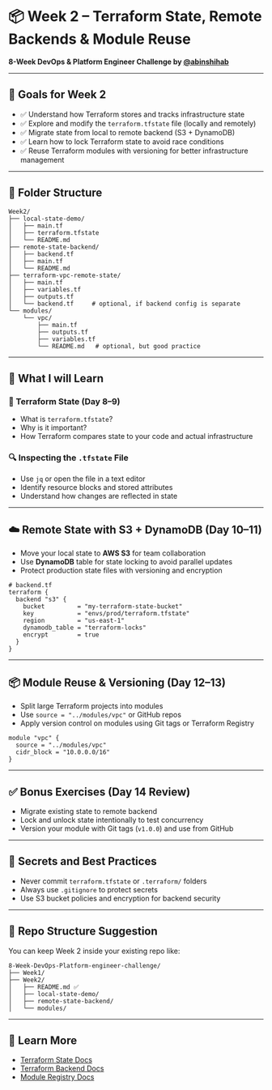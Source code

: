 # 📦 Week 2 – Terraform State, Remote Backends & Module Reuse  
**8-Week DevOps & Platform Engineer Challenge by [@abinshihab](https://github.com/abinshihab)**

---

## 🚀 Goals for Week 2
- ✅ Understand how Terraform stores and tracks infrastructure state
- ✅ Explore and modify the `terraform.tfstate` file (locally and remotely)
- ✅ Migrate state from local to remote backend (S3 + DynamoDB)
- ✅ Learn how to lock Terraform state to avoid race conditions
- ✅ Reuse Terraform modules with versioning for better infrastructure management

---

## 📁 Folder Structure
```
Week2/
├── local-state-demo/
│   ├── main.tf
│   ├── terraform.tfstate
│   └── README.md
├── remote-state-backend/
│   ├── backend.tf
│   ├── main.tf
│   └── README.md
├── terraform-vpc-remote-state/
│   ├── main.tf
│   ├── variables.tf
│   ├── outputs.tf
│   └── backend.tf     # optional, if backend config is separate
└── modules/
    └── vpc/
        ├── main.tf
        ├── outputs.tf
        ├── variables.tf
        └── README.md   # optional, but good practice

```

---

## 📍 What I will Learn

### 🧠 Terraform State (Day 8–9)
- What is `terraform.tfstate`?
- Why is it important?
- How Terraform compares state to your code and actual infrastructure

### 🔍 Inspecting the `.tfstate` File
- Use `jq` or open the file in a text editor
- Identify resource blocks and stored attributes
- Understand how changes are reflected in state

---

## ☁️ Remote State with S3 + DynamoDB (Day 10–11)
- Move your local state to **AWS S3** for team collaboration
- Use **DynamoDB** table for state locking to avoid parallel updates
- Protect production state files with versioning and encryption

```hcl
# backend.tf
terraform {
  backend "s3" {
    bucket         = "my-terraform-state-bucket"
    key            = "envs/prod/terraform.tfstate"
    region         = "us-east-1"
    dynamodb_table = "terraform-locks"
    encrypt        = true
  }
}
```

---

## 📦 Module Reuse & Versioning (Day 12–13)
- Split large Terraform projects into modules
- Use `source = "../modules/vpc"` or GitHub repos
- Apply version control on modules using Git tags or Terraform Registry

```hcl
module "vpc" {
  source = "../modules/vpc"
  cidr_block = "10.0.0.0/16"
}
```

---

## ✅ Bonus Exercises (Day 14 Review)
- Migrate existing state to remote backend
- Lock and unlock state intentionally to test concurrency
- Version your module with Git tags (`v1.0.0`) and use from GitHub

---

## 🔐 Secrets and Best Practices
- Never commit `terraform.tfstate` or `.terraform/` folders
- Always use `.gitignore` to protect secrets
- Use S3 bucket policies and encryption for backend security

---

## 📌 Repo Structure Suggestion

You can keep Week 2 inside your existing repo like:

```
8-Week-DevOps-Platform-engineer-challenge/
├── Week1/
├── Week2/
│   ├── README.md ✅
│   ├── local-state-demo/
│   ├── remote-state-backend/
│   └── modules/
```

---

## 🧠 Learn More
- [Terraform State Docs](https://developer.hashicorp.com/terraform/language/state)
- [Terraform Backend Docs](https://developer.hashicorp.com/terraform/language/settings/backends/s3)
- [Module Registry Docs](https://developer.hashicorp.com/terraform/language/modules/sources)
